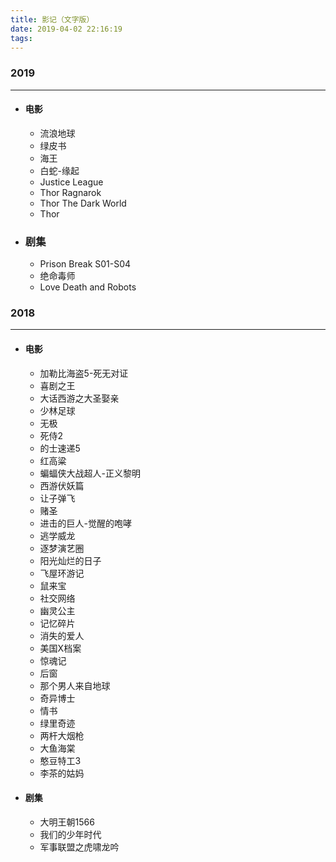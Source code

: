 ```yaml
---
title: 影记（文字版）
date: 2019-04-02 22:16:19
tags:
---
```

### 2019

---

+ #### 电影
  - 流浪地球
  - 绿皮书
  - 海王
  - 白蛇-缘起
  - Justice League
  - Thor Ragnarok
  - Thor The Dark World
  - Thor
+ ### 剧集
  - Prison Break S01-S04
  - 绝命毒师
  - Love Death and Robots
### 2018

---

+ #### 电影

  - 加勒比海盗5-死无对证
  - 喜剧之王
  - 大话西游之大圣娶亲
  - 少林足球
  - 无极
  - 死侍2
  - 的士速递5
  - 红高粱
  - 蝙蝠侠大战超人-正义黎明
  - 西游伏妖篇
  - 让子弹飞
  - 赌圣
  - 进击的巨人-觉醒的咆哮
  - 逃学威龙
  - 逐梦演艺圈
  - 阳光灿烂的日子
  - 飞屋环游记
  - 鼠来宝
  - 社交网络
  - 幽灵公主
  - 记忆碎片
  - 消失的爱人
  - 美国X档案
  - 惊魂记
  - 后窗
  - 那个男人来自地球
  - 奇异博士
  - 情书
  - 绿里奇迹
  - 两杆大烟枪
  - 大鱼海棠
  - 憨豆特工3
  - 李茶的姑妈

+ #### 剧集

  - 大明王朝1566
  - 我们的少年时代
  - 军事联盟之虎啸龙吟